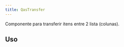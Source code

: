 ```yaml
---
title: QasTransfer
---
```


<div class="flex q-gutter-x-md">
  <doc-link title="Asteroid Componente" name="QasDebugger" to="/components/debugger" />
</div>

Componente para transferir itens entre 2 lista (colunas).

<doc-api file="transfer/QasTransfer" name="QasTransfer" />

## Uso

<doc-example file="QasTransfer/Basic" title="Básico" />

<!-- <doc-example file="QasTransfer/DefaultSlot" title="Slot default" /> -->
